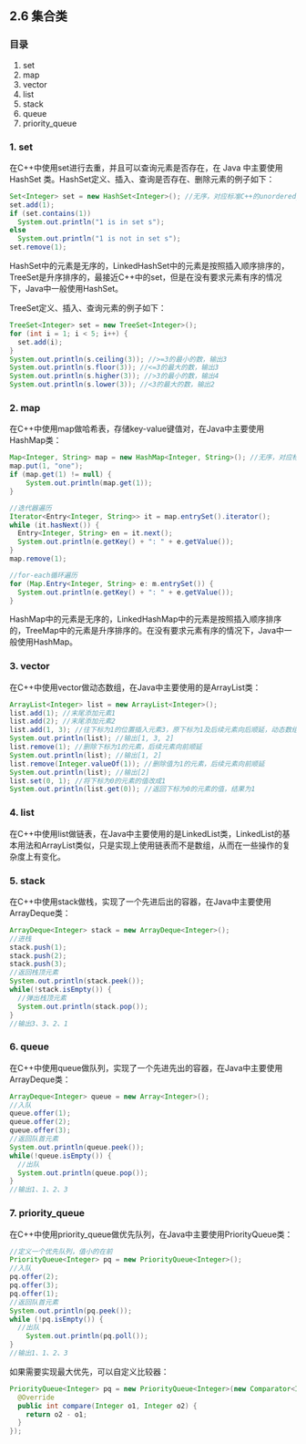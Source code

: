 ## 2.6 集合类

### 目录

1. set
2. map
3. vector
4. list
5. stack
6. queue
7. priority_queue



### 1. set

在C++中使用set进行去重，并且可以查询元素是否存在，在 Java 中主要使用 HashSet 类。HashSet定义、插入、查询是否存在、删除元素的例子如下：

```java
Set<Integer> set = new HashSet<Integer>(); //无序，对应标准C++的unordered_set
set.add(1);
if (set.contains(1))
  System.out.println("1 is in set s");
else
  System.out.println("1 is not in set s");
set.remove(1);
```

HashSet中的元素是无序的，LinkedHashSet中的元素是按照插入顺序排序的，TreeSet是升序排序的，最接近C++中的set，但是在没有要求元素有序的情况下，Java中一般使用HashSet。

TreeSet定义、插入、查询元素的例子如下：

```java
TreeSet<Integer> set = new TreeSet<Integer>();
for (int i = 1; i < 5; i++) {
  set.add(i);
}
System.out.println(s.ceiling(3)); //>=3的最小的数，输出3
System.out.println(s.floor(3)); //<=3的最大的数，输出3
System.out.println(s.higher(3)); //>3的最小的数，输出4
System.out.println(s.lower(3)); //<3的最大的数，输出2
```



### 2. map

在C++中使用map做哈希表，存储key-value键值对，在Java中主要使用HashMap类：

```java
Map<Integer, String> map = new HashMap<Integer, String>(); //无序，对应标准C++中的unordered_map
map.put(1, "one");
if (map.get(1) != null) {
	System.out.println(map.get(1));  
}

//迭代器遍历
Iterator<Entry<Integer, String>> it = map.entrySet().iterator();
while (it.hasNext()) {
  Entry<Integer, String> en = it.next();
  System.out.println(e.getKey() + ": " + e.getValue());
}
map.remove(1);

//for-each循环遍历
for (Map.Entry<Integer, String> e: m.entrySet()) {
  System.out.println(e.getKey() + ": " + e.getValue());
}
```

HashMap中的元素是无序的，LinkedHashMap中的元素是按照插入顺序排序的，TreeMap中的元素是升序排序的。在没有要求元素有序的情况下，Java中一般使用HashMap。



### 3. vector

在C++中使用vector做动态数组，在Java中主要使用的是ArrayList类：

```java
ArrayList<Integer> list = new ArrayList<Integer>();
list.add(1); //末尾添加元素1
list.add(2); //末尾添加元素2
list.add(1, 3); //往下标为1的位置插入元素3，原下标为1及后续元素向后顺延，动态数组下标从0开始
System.out.println(list); //输出[1, 3, 2]
list.remove(1); //删除下标为1的元素，后续元素向前顺延
System.out.println(list); //输出[1, 2]
list.remove(Integer.valueOf(1)); //删除值为1的元素，后续元素向前顺延
System.out.println(list); //输出[2]
list.set(0, 1); //将下标为0的元素的值改成1
System.out.println(list.get(0)); //返回下标为0的元素的值，结果为1
```



### 4. list

在C++中使用list做链表，在Java中主要使用的是LinkedList类，LinkedList的基本用法和ArrayList类似，只是实现上使用链表而不是数组，从而在一些操作的复杂度上有变化。



### 5. stack

在C++中使用stack做栈，实现了一个先进后出的容器，在Java中主要使用ArrayDeque类：

```java
ArrayDeque<Integer> stack = new ArrayDeque<Integer>();
//进栈
stack.push(1);
stack.push(2);
stack.push(3);
//返回栈顶元素
System.out.println(stack.peek());
while(!stack.isEmpty()) {
  //弹出栈顶元素
  System.out.println(stack.pop());
}
//输出3、3、2、1
```



### 6. queue

在C++中使用queue做队列，实现了一个先进先出的容器，在Java中主要使用ArrayDeque类：

```java
ArrayDeque<Integer> queue = new Array<Integer>();
//入队
queue.offer(1);
queue.offer(2);
queue.offer(3);
//返回队首元素
System.out.println(queue.peek());
while(!queue.isEmpty()) {
  //出队
  System.out.println(queue.pop());
}
//输出1、1、2、3
```



### 7. priority_queue

在C++中使用priority_queue做优先队列，在Java中主要使用PriorityQueue类：

```java
//定义一个优先队列，值小的在前
PriorityQueue<Integer> pq = new PriorityQueue<Integer>();
//入队
pq.offer(2);
pq.offer(3);
pq.offer(1);
//返回队首元素
System.out.println(pq.peek());
while (!pq.isEmpty()) {
  //出队
	System.out.println(pq.poll());  
}
//输出1、1、2、3
```

如果需要实现最大优先，可以自定义比较器：

```java
PriorityQueue<Integer> pq = new PriorityQueue<Integer>(new Comparator<Integer>(){
  @Override
  public int compare(Integer o1, Integer o2) {
    return o2 - o1;
  }
});
```





